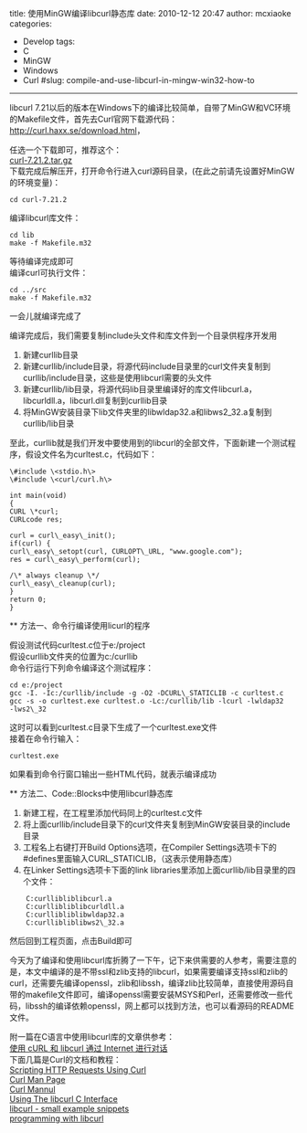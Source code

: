 title: 使用MinGW编译libcurl静态库
date: 2010-12-12 20:47
author: mcxiaoke
categories: 
- Develop
tags: 
- C
- MinGW
- Windows
- Curl
#slug: compile-and-use-libcurl-in-mingw-win32-how-to
---
libcurl
7.21以后的版本在Windows下的编译比较简单，自带了MinGW和VC环境的Makefile文件，首先去Curl官网下载源代码：  
<http://curl.haxx.se/download.html>，

任选一个下载即可，推荐这个：  
[curl-7.21.2.tar.gz](http://curl.haxx.se/download/curl-7.21.2.tar.gz)  
下载完成后解压开，打开命令行进入curl源码目录，(在此之前请先设置好MinGW的环境变量)：  

    cd curl-7.21.2 
     
编译libcurl库文件：  

    cd lib  
    make -f Makefile.m32  
    
等待编译完成即可  
编译curl可执行文件： 
 
    cd ../src  
    make -f Makefile.m32  
    
一会儿就编译完成了

编译完成后，我们需要复制include头文件和库文件到一个目录供程序开发用 
 
1. 新建curllib目录  
2. 新建curllib/include目录，将源代码include目录里的curl文件夹复制到curllib/include目录，这些是使用libcurl需要的头文件  
3. 新建curllib/lib目录，将源代码lib目录里编译好的库文件libcurl.a，libcurldll.a，libcurl.dll复制到curllib目录  
4. 将MinGW安装目录下lib文件夹里的libwldap32.a和libws2\_32.a复制到curllib/lib目录

至此，curllib就是我们开发中要使用到的libcurl的全部文件，下面新建一个测试程序，假设文件名为curltest.c，代码如下：

```
\#include \<stdio.h\>  
\#include \<curl/curl.h\>

int main(void)  
{  
CURL \*curl;  
CURLcode res;

curl = curl\_easy\_init();  
if(curl) {  
curl\_easy\_setopt(curl, CURLOPT\_URL, "www.google.com");  
res = curl\_easy\_perform(curl);

/\* always cleanup \*/  
curl\_easy\_cleanup(curl);  
}  
return 0;  
}  
```

** 方法一、命令行编译使用licurl的程序

假设测试代码curltest.c位于e:/project  
假设curllib文件夹的位置为c:/curllib  
命令行运行下列命令编译这个测试程序：

```  
cd e:/project  
gcc -I. -Ic:/curllib/include -g -O2 -DCURL\_STATICLIB -c curltest.c  
gcc -s -o curltest.exe curltest.o -Lc:/curllib/lib -lcurl -lwldap32
-lws2\_32  
```

这时可以看到curltest.c目录下生成了一个curltest.exe文件  
接着在命令行输入：  


```
curltest.exe  
```

如果看到命令行窗口输出一些HTML代码，就表示编译成功

** 方法二、Code::Blocks中使用libcurl静态库
 
1. 新建工程，在工程里添加代码同上的curltest.c文件  
2. 将上面curllib/include目录下的curl文件夹复制到MinGW安装目录的include目录  
3. 工程名上右键打开Build Options选项，在Compiler
Settings选项卡下的\#defines里面输入CURL\_STATICLIB，（这表示使用静态库）  
4. 在Linker Settings选项卡下面的link
libraries里添加上面curllib/lib目录里的四个文件：
  
```
    C:curllibliblibcurl.a  
    C:curllibliblibcurldll.a  
    C:curllibliblibwldap32.a  
    C:curllibliblibws2\_32.a  
```

然后回到工程页面，点击Build即可

今天为了编译和使用libcurl库折腾了一下午，记下来供需要的人参考，需要注意的是，本文中编译的是不带ssl和zlib支持的libcurl，如果需要编译支持ssl和zlib的curl，还需要先编译openssl，zlib和libssh，编译zlib比较简单，直接使用源码自带的makefile文件即可，编译openssl需要安装MSYS和Perl，还需要修改一些代码，libssh的编译依赖openssl，网上都可以找到方法，也可以看源码的README文件。

附一篇在C语言中使用libcurl库的文章供参考：  
[使用 cURL 和 libcurl 通过 Internet
进行对话](http://www.ibm.com/developerworks/cn/opensource/os-curl/)  
下面几篇是Curl的文档和教程：  
[Scripting HTTP Requests Using
Curl](http://curl.haxx.se/docs/httpscripting.html)  
[Curl Man Page](http://curl.haxx.se/docs/manpage.html)  
[Curl Mannul](http://curl.haxx.se/docs/manual.html)  
[Using The libcurl C Interface](http://curl.haxx.se/libcurl/c/)  
[libcurl - small example
snippets](http://curl.haxx.se/libcurl/c/example.html)  
[programming with
libcurl](http://curl.haxx.se/libcurl/c/libcurl-tutorial.html)

